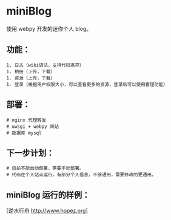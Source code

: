 miniBlog
========

使用 webpy 开发的迷你个人 blog。


功能：
-----

    1. 日志（wiki语法，支持代码高亮）
    1. 相册（上传，下载）
    1. 资源（上传，下载）
    1. 登录（根据用户权限大小，可以查看更多的资源，登录后可以使用管理功能）
    

部署：
-----

    # nginx 代理转发
    # uwsgi + webpy 网站
    # 数据库 mysql
    
    
下一步计划：
-----------

    # 目前不能自动部署，需要手动部署。
    # 代码在个人站点运行，有部分个人信息，不够通用，需要修改的更通用。
    

miniBlog 运行的样例：
--------------------

[逆水行舟 http://www.hopez.org]
